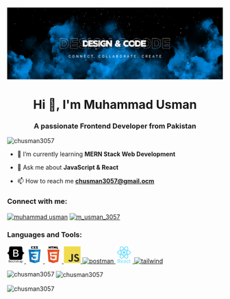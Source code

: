 ![logo](https://github.com/Chusman3057/Chusman3057/blob/main/GitHub%20Banner.png)
<h1 align="center">Hi 👋, I'm Muhammad Usman</h1>
<h3 align="center">A passionate Frontend Developer from Pakistan</h3>

<p align="left"> <img src="https://komarev.com/ghpvc/?username=chusman3057&label=Profile%20views&color=0e75b6&style=flat" alt="chusman3057" /> </p>

- 🌱 I’m currently learning **MERN Stack Web Development**

- 💬 Ask me about **JavaScript & React**

- 📫 How to reach me **chusman3057@gmail.ocm**

<h3 align="left">Connect with me:</h3>
<p align="left">
<a href="https://linkedin.com/in/muhammad usman" target="blank"><img align="center" src="https://raw.githubusercontent.com/rahuldkjain/github-profile-readme-generator/master/src/images/icons/Social/linked-in-alt.svg" alt="muhammad usman" height="30" width="40" /></a>
<a href="https://instagram.com/m_usman_3057" target="blank"><img align="center" src="https://raw.githubusercontent.com/rahuldkjain/github-profile-readme-generator/master/src/images/icons/Social/instagram.svg" alt="m_usman_3057" height="30" width="40" /></a>
</p>

<h3 align="left">Languages and Tools:</h3>
<p align="left"> <a href="https://getbootstrap.com" target="_blank" rel="noreferrer"> <img src="https://raw.githubusercontent.com/devicons/devicon/master/icons/bootstrap/bootstrap-plain-wordmark.svg" alt="bootstrap" width="40" height="40"/> </a> <a href="https://www.w3schools.com/css/" target="_blank" rel="noreferrer"> <img src="https://raw.githubusercontent.com/devicons/devicon/master/icons/css3/css3-original-wordmark.svg" alt="css3" width="40" height="40"/> </a> <a href="https://www.w3.org/html/" target="_blank" rel="noreferrer"> <img src="https://raw.githubusercontent.com/devicons/devicon/master/icons/html5/html5-original-wordmark.svg" alt="html5" width="40" height="40"/> </a> <a href="https://developer.mozilla.org/en-US/docs/Web/JavaScript" target="_blank" rel="noreferrer"> <img src="https://raw.githubusercontent.com/devicons/devicon/master/icons/javascript/javascript-original.svg" alt="javascript" width="40" height="40"/> </a> <a href="https://postman.com" target="_blank" rel="noreferrer"> <img src="https://www.vectorlogo.zone/logos/getpostman/getpostman-icon.svg" alt="postman" width="40" height="40"/> </a> <a href="https://reactjs.org/" target="_blank" rel="noreferrer"> <img src="https://raw.githubusercontent.com/devicons/devicon/master/icons/react/react-original-wordmark.svg" alt="react" width="40" height="40"/> </a> <a href="https://tailwindcss.com/" target="_blank" rel="noreferrer"> <img src="https://www.vectorlogo.zone/logos/tailwindcss/tailwindcss-icon.svg" alt="tailwind" width="40" height="40"/> </a> </p>

<p><img align="left" src="https://github-readme-stats.vercel.app/api/top-langs?username=chusman3057&show_icons=true&locale=en&layout=compact" alt="chusman3057" /></p>

<p>&nbsp;<img align="center" src="https://github-readme-stats.vercel.app/api?username=chusman3057&show_icons=true&locale=en" alt="chusman3057" /></p>

<p><img align="center" src="https://github-readme-streak-stats.herokuapp.com/?user=chusman3057&" alt="chusman3057" /></p>
